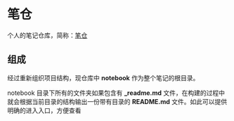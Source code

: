 # 笔仓

个人的笔记仓库，简称：[笔仓](notebook/README.md)

## 组成

经过重新组织项目结构，现仓库中 **notebook** 作为整个笔记的根目录。

notebook 目录下所有的文件夹如果包含有 **\_readme.md** 文件，在构建的过程中就会根据当前目录的结构输出一份带有目录的 **README.md** 文件。如此可以提供明确的进入入口，方便查看
